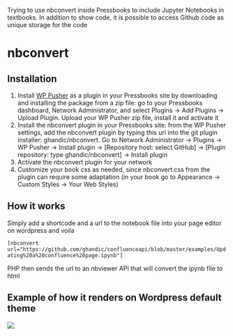 Trying to use nbconvert inside Pressbooks to include Jupyter Notebooks in textbooks. In addition to show code, it is possible to access Github code as unique storage for the code

# nbconvert

## Installation

1. Install [WP Pusher](https://wppusher.com/) as a plugin in your Pressbooks site by downloading and installing the package from a zip file: go to your Pressbooks dashboard, Network Administrator, and select Plugins -> Add Plugins -> Upload Plugin. Upload your WP Pusher zip file, install it and activate it
2. Install the nbconvert plugin in your Pressbooks site: from the WP Pusher settings, add the nbconvert plugin by typing this uri into the git plugin installer: ghandic/nbconvert. Go to Network Administrator -> Plugins -> WP Pusher -> Install plugin -> [Repository host: select GitHub] -> [Plugin repository: type ghandic/nbconvert] -> Install plugin
3. Activate the nbconvert plugin for your network
4. Customize your book css as needed, since nbconvert.css from the plugin can require some adaptation (in your book go to Appearance -> Custom Styles -> Your Web Styles)

## How it works

Simply add a shortcode and a url to the notebook file into your page editor on wordpress and voila

`[nbconvert url="https://github.com/ghandic/confluenceapi/blob/master/examples/Updating%20a%20confluence%20page.ipynb"]`

PHP then sends the url to an nbviewer API that will convert the ipynb file to html

## Example of how it renders on Wordpress default theme

![](https://www.andrewchallis.co.uk/wp-content/uploads/2018/02/demo.png)
